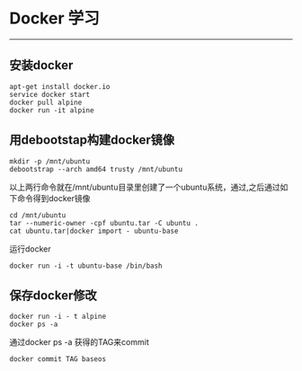 # Docker 学习
-----
## 安装docker
```
apt-get install docker.io
service docker start
docker pull alpine
docker run -it alpine
```

## 用debootstap构建docker镜像
```
mkdir -p /mnt/ubuntu
debootstrap --arch amd64 trusty /mnt/ubuntu
```
以上两行命令就在/mnt/ubuntu目录里创建了一个ubuntu系统，通过,之后通过如下命令得到docker镜像
```
cd /mnt/ubuntu
tar --numeric-owner -cpf ubuntu.tar -C ubuntu .
cat ubuntu.tar|docker import - ubuntu-base
```
运行docker
```
docker run -i -t ubuntu-base /bin/bash
```

## 保存docker修改
```
docker run -i - t alpine
docker ps -a
```
通过docker ps -a 获得的TAG来commit
```
docker commit TAG baseos
```
